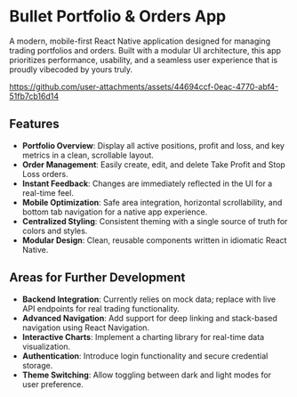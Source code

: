 # Bullet Portfolio & Orders App

A modern, mobile-first React Native application designed for managing trading portfolios and orders. Built with a modular UI architecture, this app prioritizes performance, usability, and a seamless user experience that is proudly vibecoded by yours truly. 



https://github.com/user-attachments/assets/44694ccf-0eac-4770-abf4-51fb7cb16d14



## Features

* **Portfolio Overview**: Display all active positions, profit and loss, and key metrics in a clean, scrollable layout.
* **Order Management**: Easily create, edit, and delete Take Profit and Stop Loss orders.
* **Instant Feedback**: Changes are immediately reflected in the UI for a real-time feel.
* **Mobile Optimization**: Safe area integration, horizontal scrollability, and bottom tab navigation for a native app experience.
* **Centralized Styling**: Consistent theming with a single source of truth for colors and styles.
* **Modular Design**: Clean, reusable components written in idiomatic React Native.

## Areas for Further Development

* **Backend Integration**: Currently relies on mock data; replace with live API endpoints for real trading functionality.
* **Advanced Navigation**: Add support for deep linking and stack-based navigation using React Navigation.
* **Interactive Charts**: Implement a charting library for real-time data visualization.
* **Authentication**: Introduce login functionality and secure credential storage.
* **Theme Switching**: Allow toggling between dark and light modes for user preference.



